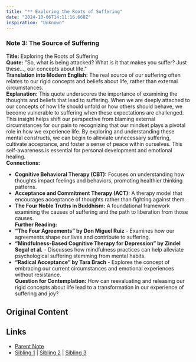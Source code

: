 ```yaml
---
title: "** Exploring the Roots of Suffering"
date: "2024-10-06T14:11:16.668Z"
inspiration: "Unknown"
---
```


  

### Note 3: The Source of Suffering  
**Title:** Exploring the Roots of Suffering  
**Quote:** "So, what is being attacked? What is it that makes you suffer? Just these..., our concepts about life."  
**Translation into Modern English:** The real source of our suffering often relates to our rigid concepts and beliefs about life, rather than external circumstances.  
**Explanation:** This quote underscores the importance of examining the thoughts and beliefs that lead to suffering. When we are deeply attached to our concepts of how life should unfold or how others should behave, we become vulnerable to suffering when these expectations are challenged. This insight helps shift our perspective from blaming external circumstances for our pain to recognizing that our mindset plays a pivotal role in how we experience life. By exploring and understanding these mental constructs, we can begin to alleviate unnecessary suffering, cultivate acceptance, and foster a sense of peace within ourselves. This self-awareness is essential for personal development and emotional healing.  
**Connections:**  
- **Cognitive Behavioral Therapy (CBT):** Focuses on understanding how thoughts impact feelings and behaviors, promoting healthier thinking patterns.  
- **Acceptance and Commitment Therapy (ACT):** A therapy model that encourages acceptance of thoughts rather than fighting against them.  
- **The Four Noble Truths in Buddhism:** A foundational framework examining the causes of suffering and the path to liberation from those causes.  
**Further Reading:**  
- **“The Four Agreements” by Don Miguel Ruiz** - Examines how our agreements shape our lives and contribute to suffering.  
- **“Mindfulness-Based Cognitive Therapy for Depression” by Zindel Segal et al.** - Discusses how mindfulness practices can help alleviate psychological suffering stemming from mental habits.  
- **“Radical Acceptance” by Tara Brach** - Explores the concept of embracing our current circumstances and emotional experiences without resistance.  
**Question for Contemplation:** How can reevaluating and releasing our rigid concepts about life lead to a transformation in our experience of suffering and joy?  


## Original Content



## Links

- [Parent Note](/parent-note.md)
- [Sibling 1](/zettel1.md) | [Sibling 2](/zettel2.md) | [Sibling 3](/zettel3.md)
